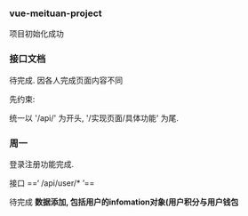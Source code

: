 ### vue-meituan-project

项目初始化成功

### 接口文档

待完成. 因各人完成页面内容不同

先约束:

统一以 '/api/' 为开头, '/实现页面/具体功能' 为尾.

### 周一

登录注册功能完成.

接口 ==‘ /api/user/* ’== 

待完成 **数据添加, 包括用户的infomation对象(用户积分与用户钱包**